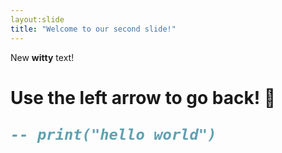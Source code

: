 ```yaml
---
layout:slide
title: "Welcome to our second slide!"
---
```

New **witty** text! <h1>

Use the left arrow to go back!
:raised_eyebrow:
```lua
-- print("hello world")
```